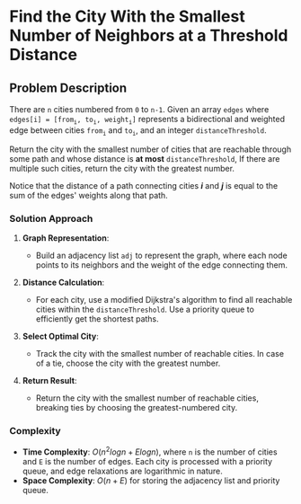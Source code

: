 # Find the City With the Smallest Number of Neighbors at a Threshold Distance

## Problem Description

There are `n` cities numbered from `0` to `n-1`. Given an array `edges` where `edges[i] = [from`<sub>`i`</sub>`, to`<sub>`i`</sub>`, weight`<sub>`i`</sub>`]` represents a bidirectional and weighted edge between cities `from`<sub>`i`</sub> and `to`<sub>`i`</sub>, and an integer `distanceThreshold`.

Return the city with the smallest number of cities that are reachable through some path and whose distance is **at most** `distanceThreshold`, If there are multiple such cities, return the city with the greatest number.

Notice that the distance of a path connecting cities ***i*** and ***j*** is equal to the sum of the edges' weights along that path.

### Solution Approach

1. **Graph Representation**:
   - Build an adjacency list `adj` to represent the graph, where each node points to its neighbors and the weight of the edge connecting them.

2. **Distance Calculation**:
   - For each city, use a modified Dijkstra's algorithm to find all reachable cities within the `distanceThreshold`. Use a priority queue to efficiently get the shortest paths.

3. **Select Optimal City**:
   - Track the city with the smallest number of reachable cities. In case of a tie, choose the city with the greatest number.

4. **Return Result**:
   - Return the city with the smallest number of reachable cities, breaking ties by choosing the greatest-numbered city.

### Complexity

- **Time Complexity**: $O(n^2 log n + E log n)$, where `n` is the number of cities and `E` is the number of edges. Each city is processed with a priority queue, and edge relaxations are logarithmic in nature.
- **Space Complexity**: $O(n + E)$ for storing the adjacency list and priority queue.
